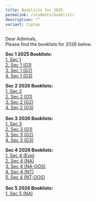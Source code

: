 ```yaml
---
title: Booklists for 2025
permalink: /students/booklist/
description: ""
variant: tiptap
---
```

<p>Dear Admirals,
<br>Please find the booklists for 2026 below.</p>
<p><strong>Sec 1 2025 Booklists:</strong>
<br><a href="/files/S1.pdf" rel="noopener nofollow" target="_blank">1. Sec 1</a>
<br><a href="/files/S1__G1_.pdf" rel="noopener nofollow" target="_blank">2. Sec 1 (G1)</a>
<br><a href="/files/S1__G2_.pdf" rel="noopener nofollow" target="_blank">3. Sec 1 (G2)</a>
<br><a href="/files/S1__G3_.pdf" rel="noopener nofollow" target="_blank">4. Sec 1 (G3)</a>
</p>
<p><strong>Sec 2 2026 Booklists:</strong>
<br><a href="/files/2026/S2.pdf" rel="noopener nofollow" target="_blank">1. Sec 2</a>
<br><a href="/files/2026/S2__G1_.pdf" rel="noopener nofollow" target="_blank">2. Sec 2 (G1)</a>
<br><a href="/files/2026/S2__G2_.pdf" rel="noopener nofollow" target="_blank">3. Sec 2 (G2)</a>
<br><a href="/files/2026/S2__G3_.pdf" rel="noopener nofollow" target="_blank">4. Sec 2 (G3)</a>
<br>
<br><strong>Sec 3 2026 Booklists:</strong>
<br><a href="/files/2026/S3.pdf" rel="noopener nofollow" target="_blank">1. Sec 3</a>
<br><a href="/files/2026/S3__G1_.pdf" rel="noopener nofollow" target="_blank">2. Sec 3 (G1)</a>
<br><a href="/files/2026/S3__G2_.pdf" rel="noopener nofollow" target="_blank">3. Sec 3 (G2)</a>
<br><a href="/files/2026/S3__G3_.pdf" rel="noopener nofollow" target="_blank">4. Sec 3 (G3)</a>
</p>
<p><strong>Sec 4 2026 Booklists:</strong>
<br><a href="/files/2026/S4__EXP_.pdf" rel="noopener nofollow" target="_blank">1. Sec 4 (Exp)</a>
<br><a href="/files/2026/S4__NA_.pdf" rel="noopener nofollow" target="_blank">2. Sec 4 (NA)</a>
<br><a href="/files/2026/S4__NA_OOS_.pdf" rel="noopener nofollow" target="_blank">3. Sec 4 (NA-OOS)</a>
<br><a href="/files/2026/S4__NT_.pdf" rel="noopener nofollow" target="_blank">4. Sec 4 (NT)</a>
<br><a href="/files/2026/S4__NT_OOS_.pdf" rel="noopener nofollow" target="_blank">5. Sec 4 (NT-OOS)</a>
<br>
<br><strong>Sec 5 2026 Booklists:</strong>
<br><a href="/files/2026/S5__NA_.pdf" rel="noopener nofollow" target="_blank">1. Sec 5 (NA)</a>
</p>